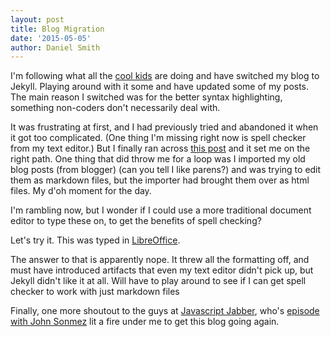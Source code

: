 ```yaml
---
layout: post
title: Blog Migration
date: '2015-05-05'
author: Daniel Smith
---
```


I'm following what all the [cool kids](http://atlantageek.com/) are doing and have switched my blog to Jekyll. Playing around with it some and have updated some of my posts. The main reason I switched was for the better syntax highlighting, something non-coders don't necessarily deal with.  

It was frustrating at first, and I had previously tried and abandoned it when it got too complicated. (One thing I'm missing right now is spell checker from my text editor.) But I finally ran across [this post](http://www.smashingmagazine.com/2014/08/01/build-blog-jekyll-github-pages/) and it set me on the right path. One thing that did throw me for a loop was I imported my old blog posts (from blogger) (can you tell I like parens?) and was trying to edit them as markdown files, but the importer had brought them over as html files. My d'oh moment for the day.

I'm rambling now, but I wonder if I could use a more traditional document editor to type these on, to get the benefits of spell checking?

Let's try it. This was typed in [LibreOffice](http://www.libreoffice.org/).

The answer to that is apparently nope. It threw all the formatting off, and must have introduced artifacts that even my text editor didn't pick up, but Jekyll didn't like it at all. Will have to play around to see if I can get spell checker to work with just markdown files

Finally, one more shoutout to the guys at [Javascript Jabber](http://devchat.tv/js-jabber/), who's [episode with John Sonmez](http://devchat.tv/js-jabber/156-jsj-soft-skills-and-marketing-yourself-as-a-software-developer-with-john-sonmez) lit a fire under me to get this blog going again.